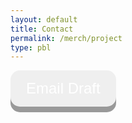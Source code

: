 ```yaml
---
layout: default
title: Contact
permalink: /merch/project
type: pbl
---
```





<!-- Starting Over code without Parallax-->
<!-- info from w3schools-->

<html>
<head>
<meta name="viewport" content="width=device-width, initial-scale=1">
<style>
.button {
  padding: 15px 25px;
  font-size: 24px;
  text-align: center;
  cursor: pointer;
  outline: none;
  color: #fff;
  background-color: ##FFFAF0;
  border: none;
  border-radius: 15px;
  box-shadow: 0 9px #999;
}
.button:hover {background-color: #DCDCDC}
.button:active {
  background-color: #DCDCDC;
  box-shadow: 0 5px #666;
  transform: translateY(4px);
}
</style>
</head>
<body>

<button class="button"><center>Email Draft</center></button>

</body>
</html>



<!-- code with parallax-->
<!-- from w3schools-->

<html>
    <head>
        <meta name="viewport" content="width=device-width, initial-scale=1">
            <style>
            body, html {
            height: 100%;
            }
            .parallax {
            /* The image used */
            background-image: url('/images/delnorte.jpg');
            /* Full height */
            height: 100%; 
            /* Create the parallax scrolling effect */
            background-attachment: fixed;
            background-position: center;
            background-repeat: no-repeat;
            background-size: cover;
            }
            </style>
    </head>
<body>

  <div class="parallax"></div>

    <div style="height:200px;background-color:#696969;font-size:20px">

<!--Trigger/Open The Modal -->
        <button id="myBtn"><center>Draft Email to Customer</center></button>

<!-- The Modal -->
        <div id="myModal" class="modal">

<!-- Modal content -->
        <div class="modal-content">
                <span class="close">&times;</span>
                <p>Hello __(customer name here)__!
                    Thank you so much for your order! Please come to the student store at lunch to pick up your new swaggy merchandise!
                Sincerely,
                __Merch Andise__(commissioner name)
                Del Norte ASB
                Merchandise Commmissioner</p>
    
    </div>

  </div>

    <script>
        // Get the modal
        var modal = document.getElementById("myModal");

        // Get the button that opens the modal
        var btn = document.getElementById("myBtn");

        // Get the <span> element that closes the modal
        var span = document.getElementsByClassName("close")[0];

        // When the user clicks the button, open the modal 
        btn.onclick = function() {
        modal.style.display = "block";
        }

        // When the user clicks on <span> (x), close the modal
        span.onclick = function() {
        modal.style.display = "none";
        }

        // When the user clicks anywhere outside of the modal, close it
        window.onclick = function(event) {
        if (event.target == modal) {
            modal.style.display = "none";
        }
        }
    </script>
</div>

<div class="parallax"></div>

</body>
</html>